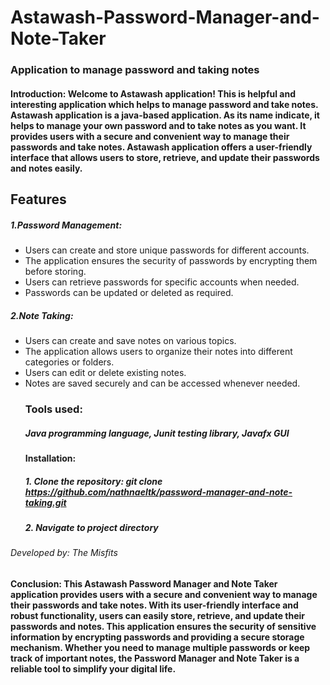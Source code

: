 #  Astawash-Password-Manager-and- Note-Taker

   ### Application to manage password and taking notes
   #### Introduction: Welcome to Astawash application! This is helpful and interesting application which helps to manage password and take notes. Astawash application is a java-based application. As its name indicate, it helps to manage your own password and to take notes as you want.  It provides users with a secure and convenient way to manage their passwords and take notes. Astawash application offers a user-friendly interface that allows users to store, retrieve, and update their passwords and notes easily.
   ## Features
   ##### 1.Password Management:

  * Users can create and store unique passwords for different accounts.
  * The application ensures the security of passwords by encrypting them before storing.
  * Users can retrieve passwords for specific accounts when needed.
  * Passwords can be updated or deleted as required.
 ##### 2.Note Taking:

* Users can create and save notes on various topics.
* The application allows users to organize their notes into different categories or folders.
* Users can edit or delete existing notes.
* Notes are saved securely and can be accessed whenever needed.
  ### Tools used:
  ##### Java programming language, Junit testing library, Javafx GUI
  #### Installation:
  ##### 1. Clone the repository: git clone https://github.com/nathnaeltk/password-manager-and-note-taking.git
  ##### 2. Navigate to project directory
###### Developed by: The Misfits
 
  
#### Conclusion: This Astawash Password Manager and Note Taker application provides users with a secure and convenient way to manage their passwords and take notes. With its user-friendly interface and robust functionality, users can easily store, retrieve, and update their passwords and notes. This application ensures the security of sensitive information by encrypting passwords and providing a secure storage mechanism. Whether you need to manage multiple passwords or keep track of important notes, the Password Manager and Note Taker is a reliable tool to simplify your digital life.


